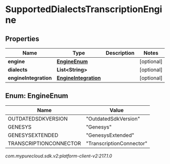 # SupportedDialectsTranscriptionEngine


## Properties

| Name | Type | Description | Notes |
| ------------ | ------------- | ------------- | ------------- |
| **engine** | [**EngineEnum**](#Enum--EngineEnum) |  |  [optional] |
| **dialects** | **List&lt;String&gt;** |  |  [optional] |
| **engineIntegration** | [**EngineIntegration**](EngineIntegration) |  |  [optional] |


## Enum: EngineEnum

| Name | Value |
| ---- | ----- |
| OUTDATEDSDKVERSION | &quot;OutdatedSdkVersion&quot; | 
| GENESYS | &quot;Genesys&quot; | 
| GENESYSEXTENDED | &quot;GenesysExtended&quot; | 
| TRANSCRIPTIONCONNECTOR | &quot;TranscriptionConnector&quot; | 




_com.mypurecloud.sdk.v2:platform-client-v2:217.1.0_
